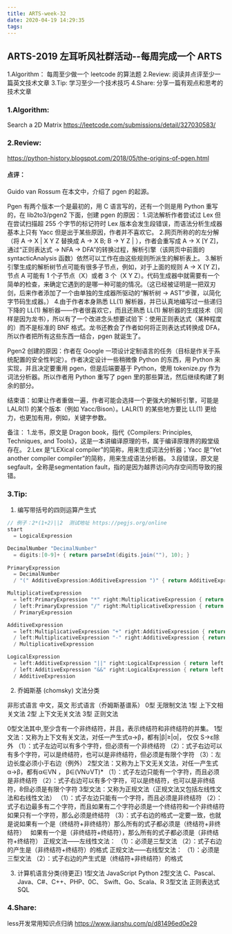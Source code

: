 ```yaml
---
title: ARTS-week-32
date: 2020-04-19 14:29:35
tags:
---
```


## ARTS-2019 左耳听风社群活动--每周完成一个 ARTS
1.Algorithm： 每周至少做一个 leetcode 的算法题
2.Review: 阅读并点评至少一篇英文技术文章
3.Tip: 学习至少一个技术技巧
4.Share: 分享一篇有观点和思考的技术文章

### 1.Algorithm:

Search a 2D Matrix https://leetcode.com/submissions/detail/327030583/

### 2.Review:

https://python-history.blogspot.com/2018/05/the-origins-of-pgen.html

#### 点评：

Guido van Rossum 在本文中，介绍了 pgen 的起源。

Pgen 有两个版本一个是最初的，用 C 语言写的，还有一个则是用 Python 重写的，在 lib2to3/pgen2 下面，创建 pgen 的原因：
1.词法解析作者尝试过 Lex 但在尝试扫描超 255 个字节的标记符时 Lex 版本会发生段错误，而语法分析生成器基本上只有 Yacc 但是出于某些原因，作者并不喜欢它。
2.网页所称的的左分解（将 A -> X | X Y Z 替换成 A -> X B; B -> Y Z | <empty>），作者会重写成 A -> X [Y Z]，通过“正则表达式 -> NFA -> DFA”的转换过程，解析引擎（该网页中前面的 syntacticAnalysis 函数）依然可以工作在由这些规则所派生的解析表上。
3.解析引擎生成的解析树节点可能有很多子节点，例如，对于上面的规则 A -> X [Y Z]，节点 A 可能有 1 个子节点（X）或者 3 个（X Y Z）。代码生成器中就需要有一个简单的检查，来确定它遇到的是哪一种可能的情况。（这已经被证明是一把双刃剑，后来作者添加了一个由单独的生成器所驱动的“解析树 -> AST”步骤，以简化字节码生成器。）
4.由于作者本身熟悉 LL(1) 解析器，并已认真地编写过一些递归下降的 LL(1) 解析器——作者很喜欢它，而且还熟悉 LL(1) 解析器的生成技术（同样是因为龙书），所以有了一个改进念头想要试验下：使用正则表达式（某种程度的）而不是标准的 BNF 格式。龙书还教会了作者如何将正则表达式转换成 DFA，所以作者把所有这些东西一结合，pgen 就诞生了。

Pgen2 创建的原因：作者在 Google 一项设计定制语言的任务（目标是作关于系统配置的安全性判定）。作者决定设计一些稍微像 Python 的东西，用 Python 来实现，并且决定要重用 pgen，但是后端要基于 Python，使用 tokenize.py 作为词法分析器。所以作者用 Python 重写了 pgen 里的那些算法，然后继续构建了剩余的部分。

结束语：如果让作者重做一遍，作者可能会选择一个更强大的解析引擎，可能是 LALR(1) 的某个版本（例如 Yacc/Bison）。LALR(1) 的某些地方要比 LL(1) 更给力，也更加有用，例如，关键字参数。

备注：
1.龙书，原文是 Dragon book，指代《Compilers: Principles, Techniques, and Tools》，这是一本讲编译原理的书，属于编译原理界的殿堂级存在。
2.Lex 是“LEXical compiler”的简称，用来生成词法分析器；Yacc 是“Yet another compiler compiler”的简称，用来生成语法分析器。
3.段错误，原文是 segfault，全称是segmentation fault，指的是因为越界访问内存空间而导致的报错。

### 3.Tip:



1. 编写带括号的四则运算产生式


``` java
// 例子：2*(1+2)||2  测试地址 https://pegjs.org/online
start
  = LogicalExpression

DecimalNumber "DecimalNumber"
  = digits:[0-9]+ { return parseInt(digits.join(""), 10); }
  
PrimaryExpression
  = DecimalNumber
  / "(" AdditiveExpression:AdditiveExpression ")" { return AdditiveExpression; }

MultiplicativeExpression
  = left:PrimaryExpression "*" right:MultiplicativeExpression { return left * right; }
  / left:PrimaryExpression "/" right:MultiplicativeExpression { return left / right; }
  / PrimaryExpression

AdditiveExpression
  = left:MultiplicativeExpression "+" right:AdditiveExpression { return left + right; }
  / left:MultiplicativeExpression "-" right:AdditiveExpression { return left - right; }
  / MultiplicativeExpression

LogicalExpression
  = left:AdditiveExpression "||" right:LogicalExpression { return left || right; }
  / left:AdditiveExpression "&&" right:LogicalExpression { return left && right; }
  / AdditiveExpression
```

2. 乔姆斯基 (chomsky) 文法分类

非形式语言
    中文，英文
形式语言（乔姆斯基谱系）
    0型 无限制文法
    1型 上下文相关文法
    2型 上下文无关文法
    3型 正则文法

0型文法其中,至少含有一个非终结符，并且，表示终结符和非终结符的并集。
1型文法：又称为上下文有关文法，对任一产生式α→β，都有|β|≥|α|， 仅仅 S→ε除外
（1）：式子左边可以有多个字符，但必须有一个非终结符
（2）：式子右边可以有多个字符，可以是终结符，也可以是非终结符，但必须是有限个字符
（3）：左边长度必须小于右边（例外）
2型文法：又称为上下文无关文法，对任一产生式α→β，都有α∈VN ， β∈(VN∪VT)*
（1）：式子左边只能有一个字符，而且必须是非终结符
（2）：式子右边可以有多个字符，可以是终结符，也可以是非终结符，8但必须是有限个字符
3型文法：又称为正规文法（正规文法又包括左线性文法和右线性文法）
（1）：式子左边只能有一个字符，而且必须是非终结符
（2）：式子右边最多有二个字符，而且如果有二个字符必须是一个终结符和一个非终结符
如果只有一个字符，那么必须是终结符
（3）：式子右边的格式一定要一致，也就是说如果有一个是（终结符+非终结符）那么所有的式子都必须是（终结符+非终结符）
  如果有一个是（非终结符+终结符），那么所有的式子都必须是（非终结符+终结符）
正规文法——左线性文法：
（1）：必须是三型文法
（2）：式子右边的产生是（非终结符+终结符）的格式
正规文法——右线型文法：
（1）：必须是三型文法
（2）：式子右边的产生式是（终结符+非终结符）的格式

3. 计算机语言分类(待更正)
1型文法 JavaScript Python 
2型文法 C、Pascal、Java、C#、C++、PHP、0C、 Swift、Go、Scala、R
3型文法 正则表达式 SQL

### 4.Share:

less开发常用知识点归纳
https://www.jianshu.com/p/d81496ed0e29

